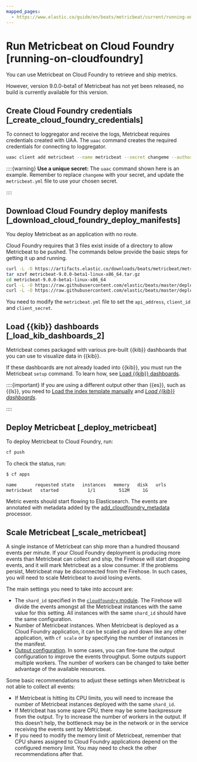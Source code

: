 ```yaml
---
mapped_pages:
  - https://www.elastic.co/guide/en/beats/metricbeat/current/running-on-cloudfoundry.html
---
```


# Run Metricbeat on Cloud Foundry [running-on-cloudfoundry]

You can use Metricbeat on Cloud Foundry to retrieve and ship metrics.

However, version 9.0.0-beta1 of Metricbeat has not yet been released, no build is currently available for this version.

## Create Cloud Foundry credentials [_create_cloud_foundry_credentials]

To connect to loggregator and receive the logs, Metricbeat requires credentials created with UAA. The `uaac` command creates the required credentials for connecting to loggregator.

```sh
uaac client add metricbeat --name metricbeat --secret changeme --authorized_grant_types client_credentials,refresh_token --authorities doppler.firehose,cloud_controller.admin_read_only
```

::::{warning}
**Use a unique secret:** The `uaac` command shown here is an example. Remember to replace `changeme` with your secret, and update the `metricbeat.yml` file to use your chosen secret.

::::



## Download Cloud Foundry deploy manifests [_download_cloud_foundry_deploy_manifests]

You deploy Metricbeat as an application with no route.

Cloud Foundry requires that 3 files exist inside of a directory to allow Metricbeat to be pushed. The commands below provide the basic steps for getting it up and running.

```sh
curl -L -O https://artifacts.elastic.co/downloads/beats/metricbeat/metricbeat-9.0.0-beta1-linux-x86_64.tar.gz
tar xzvf metricbeat-9.0.0-beta1-linux-x86_64.tar.gz
cd metricbeat-9.0.0-beta1-linux-x86_64
curl -L -O https://raw.githubusercontent.com/elastic/beats/master/deploy/cloudfoundry/metricbeat/metricbeat.yml
curl -L -O https://raw.githubusercontent.com/elastic/beats/master/deploy/cloudfoundry/metricbeat/manifest.yml
```

You need to modify the `metricbeat.yml` file to set the `api_address`, `client_id` and `client_secret`.


## Load {{kib}} dashboards [_load_kib_dashboards_2]

Metricbeat comes packaged with various pre-built {{kib}} dashboards that you can use to visualize data in {{kib}}.

If these dashboards are not already loaded into {{kib}}, you must run the Metricbeat `setup` command. To learn how, see [Load {{kib}} dashboards](/reference/metricbeat/load-kibana-dashboards.md).

::::{important}
If you are using a different output other than {{es}}, such as {{ls}}, you need to [Load the index template manually](/reference/metricbeat/metricbeat-template.md#load-template-manually) and [*Load {{kib}} dashboards*](/reference/metricbeat/load-kibana-dashboards.md).

::::



## Deploy Metricbeat [_deploy_metricbeat]

To deploy Metricbeat to Cloud Foundry, run:

```sh
cf push
```

To check the status, run:

```sh
$ cf apps

name       requested state   instances   memory   disk   urls
metricbeat   started           1/1         512M     1G
```

Metric events should start flowing to Elasticsearch. The events are annotated with metadata added by the [add_cloudfoundry_metadata](/reference/metricbeat/add-cloudfoundry-metadata.md) processor.


## Scale Metricbeat [_scale_metricbeat]

A single instance of Metricbeat can ship more than a hundred thousand events per minute. If your Cloud Foundry deployment is producing more events than Metricbeat can collect and ship, the Firehose will start dropping events, and it will mark Metricbeat as a slow consumer. If the problems persist, Metricbeat may be disconnected from the Firehose. In such cases, you will need to scale Metricbeat to avoid losing events.

The main settings you need to take into account are:

* The `shard_id` specified in the [`cloudfoundry` module](/reference/metricbeat/metricbeat-module-cloudfoundry.md). The Firehose will divide the events amongst all the Metricbeat instances with the same value for this setting. All instances with the same `shard_id` should have the same configuration.
* Number of Metricbeat instances. When Metricbeat is deployed as a Cloud Foundry application, it can be scaled up and down like any other application, with `cf scale` or by specifying the number of instances in the manifest.
* [Output configuration](/reference/metricbeat/configuring-output.md). In some cases, you can fine-tune the output configuration to improve the events throughput. Some outputs support multiple workers. The number of workers can be changed to take better advantage of the available resources.

Some basic recommendations to adjust these settings when Metricbeat is not able to collect all events:

* If Metricbeat is hitting its CPU limits, you will need to increase the number of Metricbeat instances deployed with the same `shard_id`.
* If Metricbeat has some spare CPU, there may be some backpressure from the output. Try to increase the number of workers in the output. If this doesn’t help, the bottleneck may be in the network or in the service receiving the events sent by Metricbeat.
* If you need to modify the memory limit of Metricbeat, remember that CPU shares assigned to Cloud Foundry applications depend on the configured memory limit. You may need to check the other recommendations after that.


